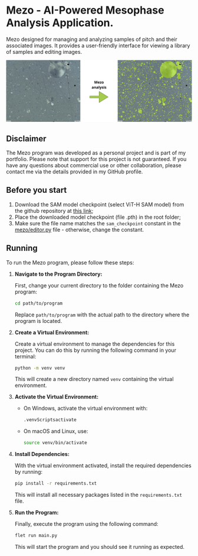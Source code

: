# Mezo - AI-Powered Mesophase Analysis Application.

Mezo designed for managing and analyzing samples of pitch and their associated images. It provides a
user-friendly interface for viewing a library of samples and editing images.

![Mezo analysis](https://github.com/donatorex/AI_mezo/blob/main/assets/mezo_analysis.png?raw=true)

## Disclaimer

The Mezo program was developed as a personal project and is part of my portfolio. Please note that
support for this project is not guaranteed. If you have any questions about commercial use or other
collaboration, please contact me via the details provided in my GitHub profile.

## Before you start

1. Download the SAM model checkpoint (select ViT-H SAM model) from the github repository at
[this link](https://github.com/facebookresearch/segment-anything/blob/main/README.md#model-checkpoints.);
2. Place the downloaded model checkpoint (file .pth) in the root folder;
3. Make sure the file name matches the `sam_checkpoint` constant in the
[mezo/editor.py](https://github.com/donatorex/AI_mezo/blob/main/mezo/editor.py) file - otherwise,
change the constant.

## Running

To run the Mezo program, please follow these steps:

1. **Navigate to the Program Directory:**

   First, change your current directory to the folder containing the Mezo program:

   ```bash
   cd path/to/program
   ```

   Replace `path/to/program` with the actual path to the directory where the program is located.

2. **Create a Virtual Environment:**

   Create a virtual environment to manage the dependencies for this project. You can do this by
   running the following command in your terminal:

   ```bash
   python -m venv venv
   ```

   This will create a new directory named `venv` containing the virtual environment.

3. **Activate the Virtual Environment:**

   - On Windows, activate the virtual environment with:

     ```bash
     .venvScriptsactivate
     ```

   - On macOS and Linux, use:

     ```bash
     source venv/bin/activate
     ```

4. **Install Dependencies:**

   With the virtual environment activated, install the required dependencies by running:

   ```bash
   pip install -r requirements.txt
   ```

   This will install all necessary packages listed in the `requirements.txt` file.



5. **Run the Program:**

   Finally, execute the program using the following command:

   ```bash
   flet run main.py
   ```

   This will start the program and you should see it running as expected.
